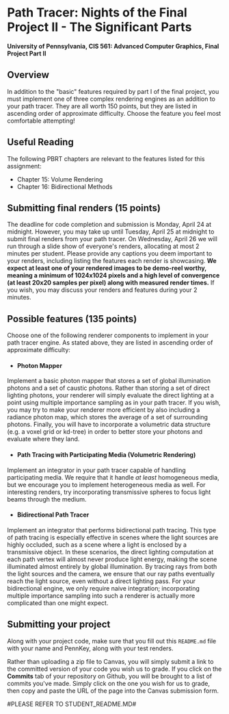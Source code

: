 Path Tracer: Nights of the Final Project II - The Significant Parts
======================

**University of Pennsylvania, CIS 561: Advanced Computer Graphics, Final Project
Part II**

Overview
------------
In addition to the "basic" features required by part I of the final project, you
must implement one of three complex rendering engines as an addition to your
path tracer. They are all worth 150 points, but they are listed in ascending
order of approximate difficulty. Choose the feature you feel most comfortable
attempting!

Useful Reading
---------
The following PBRT chapters are relevant to the features listed for this
assignment:
* Chapter 15: Volume Rendering
* Chapter 16: Bidirectional Methods

Submitting final renders (15 points)
-------------
The deadline for code completion and submission is Monday, April 24 at midnight.
However, you may take up until Tuesday, April 25 at midnight to submit final
renders from your path tracer. On Wednesday, April 26 we will run through a
slide show of everyone's renders, allocating at most 2 minutes per student.
Please provide any captions you deem important to your renders, including
listing the features each render is showcasing. __We expect at least one of your
rendered images to be demo-reel worthy, meaning a minimum of 1024x1024 pixels
and a high level of convergence (at least 20x20 samples per pixel) along with
measured render times.__ If you wish, you may discuss your renders and features
during your 2 minutes.

Possible features (135 points)
--------------
Choose one of the following renderer components to implement in your path tracer
engine. As stated above, they are listed in ascending order of approximate
difficulty:
* #### Photon Mapper
Implement a basic photon mapper that stores a set of global illumination
photons and a set of caustic photons. Rather than storing a set of direct
lighting photons, your renderer will simply evaluate the direct lighting at a
point using multiple importance sampling as in your path tracer. If you wish,
you may try to make your renderer more efficient by also including a radiance
photon map, which stores the average of a set of surrounding photons. Finally,
you will have to incorporate a volumetric data structure (e.g. a voxel grid or
kd-tree) in order to better store your photons and evaluate where they land.
* #### Path Tracing with Participating Media (Volumetric Rendering)
Implement an integrator in your path tracer capable of handling participating
media. We require that it handle _at least_ homogeneous media, but we encourage
you to implement heterogeneous media as well. For interesting renders, try
incorporating transmissive spheres to focus light beams through the medium.
* #### Bidirectional Path Tracer
Implement an integrator that performs bidirectional path tracing. This type of
path tracing is especially effective in scenes where the light sources are
highly occluded, such as a scene where a light is enclosed by a transmissive
object. In these scenarios, the direct lighting computation at each path vertex
will almost never produce light energy, making the scene illuminated almost
entirely by global illumination. By tracing rays from both the light sources and
the camera, we ensure that our ray paths eventually reach the light source,
even without a direct lighting pass. For your bidirectional engine, we only
require naive integration; incorporating multiple importance sampling into such
a renderer is actually more complicated than one might expect.

Submitting your project
--------------
Along with your project code, make sure that you fill out this `README.md` file
with your name and PennKey, along with your test renders.

Rather than uploading a zip file to Canvas, you will simply submit a link to
the committed version of your code you wish us to grade. If you click on the
__Commits__ tab of your repository on Github, you will be brought to a list of
commits you've made. Simply click on the one you wish for us to grade, then copy
and paste the URL of the page into the Canvas submission form.

#PLEASE REFER TO STUDENT_README.MD#
